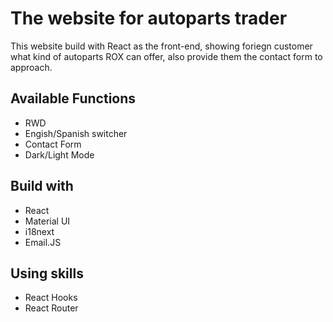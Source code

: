 # The website for autoparts trader

This website build with React as the front-end, showing foriegn customer what kind of autoparts ROX can offer, also provide them the contact form to approach.

## Available Functions

- RWD
- Engish/Spanish switcher
- Contact Form
- Dark/Light Mode

## Build with

- React
- Material UI
- i18next
- Email.JS

## Using skills
- React Hooks
- React Router